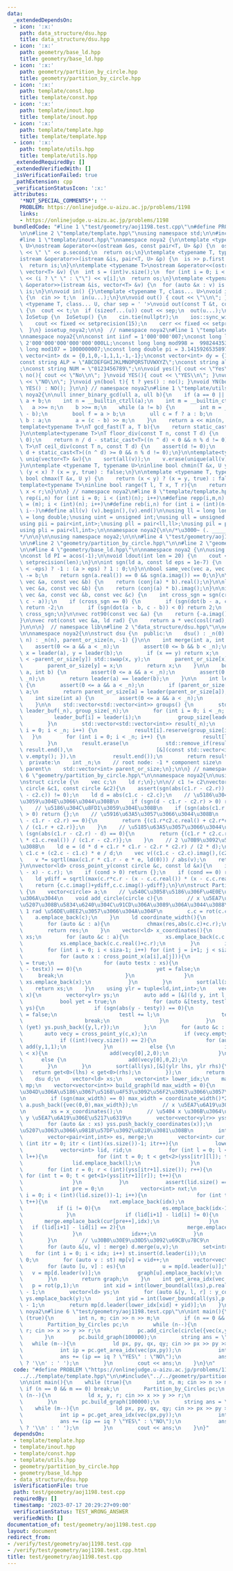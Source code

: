 ```yaml
---
data:
  _extendedDependsOn:
  - icon: ':x:'
    path: data_structure/dsu.hpp
    title: data_structure/dsu.hpp
  - icon: ':x:'
    path: geometry/base_ld.hpp
    title: geometry/base_ld.hpp
  - icon: ':x:'
    path: geometry/partition_by_circle.hpp
    title: geometry/partition_by_circle.hpp
  - icon: ':x:'
    path: template/const.hpp
    title: template/const.hpp
  - icon: ':x:'
    path: template/inout.hpp
    title: template/inout.hpp
  - icon: ':x:'
    path: template/template.hpp
    title: template/template.hpp
  - icon: ':x:'
    path: template/utils.hpp
    title: template/utils.hpp
  _extendedRequiredBy: []
  _extendedVerifiedWith: []
  _isVerificationFailed: true
  _pathExtension: cpp
  _verificationStatusIcon: ':x:'
  attributes:
    '*NOT_SPECIAL_COMMENTS*': ''
    PROBLEM: https://onlinejudge.u-aizu.ac.jp/problems/1198
    links:
    - https://onlinejudge.u-aizu.ac.jp/problems/1198
  bundledCode: "#line 1 \"test/geometry/aoj1198.test.cpp\"\n#define PROBLEM \"https://onlinejudge.u-aizu.ac.jp/problems/1198\"\
    \n\n#line 2 \"template/template.hpp\"\nusing namespace std;\n\n#include<bits/stdc++.h>\n\
    #line 1 \"template/inout.hpp\"\nnamespace noya2 {\n\ntemplate <typename T, typename\
    \ U>\nostream &operator<<(ostream &os, const pair<T, U> &p) {\n  os << p.first\
    \ << \" \" << p.second;\n  return os;\n}\ntemplate <typename T, typename U>\n\
    istream &operator>>(istream &is, pair<T, U> &p) {\n  is >> p.first >> p.second;\n\
    \  return is;\n}\n\ntemplate <typename T>\nostream &operator<<(ostream &os, const\
    \ vector<T> &v) {\n  int s = (int)v.size();\n  for (int i = 0; i < s; i++) os\
    \ << (i ? \" \" : \"\") << v[i];\n  return os;\n}\ntemplate <typename T>\nistream\
    \ &operator>>(istream &is, vector<T> &v) {\n  for (auto &x : v) is >> x;\n  return\
    \ is;\n}\n\nvoid in() {}\ntemplate <typename T, class... U>\nvoid in(T &t, U &...u)\
    \ {\n  cin >> t;\n  in(u...);\n}\n\nvoid out() { cout << \"\\n\"; }\ntemplate\
    \ <typename T, class... U, char sep = ' '>\nvoid out(const T &t, const U &...u)\
    \ {\n  cout << t;\n  if (sizeof...(u)) cout << sep;\n  out(u...);\n}\n\nstruct\
    \ IoSetup {\n  IoSetup() {\n    cin.tie(nullptr);\n    ios::sync_with_stdio(false);\n\
    \    cout << fixed << setprecision(15);\n    cerr << fixed << setprecision(7);\n\
    \  }\n} iosetup_noya2;\n\n}  // namespace noya2\n#line 1 \"template/const.hpp\"\
    \nnamespace noya2{\n\nconst int iinf = 1'000'000'007;\nconst long long linf =\
    \ 2'000'000'000'000'000'000LL;\nconst long long mod998 =  998244353;\nconst long\
    \ long mod107 = 1000000007;\nconst long double pi = 3.14159265358979323;\nconst\
    \ vector<int> dx = {0,1,0,-1,1,1,-1,-1};\nconst vector<int> dy = {1,0,-1,0,1,-1,-1,1};\n\
    const string ALP = \"ABCDEFGHIJKLMNOPQRSTUVWXYZ\";\nconst string alp = \"abcdefghijklmnopqrstuvwxyz\"\
    ;\nconst string NUM = \"0123456789\";\n\nvoid yes(){ cout << \"Yes\\n\"; }\nvoid\
    \ no(){ cout << \"No\\n\"; }\nvoid YES(){ cout << \"YES\\n\"; }\nvoid NO(){ cout\
    \ << \"NO\\n\"; }\nvoid yn(bool t){ t ? yes() : no(); }\nvoid YN(bool t){ t ?\
    \ YES() : NO(); }\n\n} // namespace noya2\n#line 1 \"template/utils.hpp\"\nnamespace\
    \ noya2{\n\null inner_binary_gcd(ull a, ull b){\n    if (a == 0 || b == 0) return\
    \ a + b;\n    int n = __builtin_ctzll(a);\n    int m = __builtin_ctzll(b);\n \
    \   a >>= n;\n    b >>= m;\n    while (a != b) {\n        int m = __builtin_ctzll(a\
    \ - b);\n        bool f = a > b;\n        ull c = f ? a : b;\n        b = f ?\
    \ b : a;\n        a = (c - b) >> m;\n    }\n    return a << min(n, m);\n}\n\n\
    template<typename T>\nT gcd_fast(T a, T b){\n    return static_cast<T>(inner_binary_gcd(static_cast<ull>(abs(a)),static_cast<ull>(abs(b))));\n\
    }\n\ntemplate<typename T>\nT floor_div(const T n, const T d) {\n    assert(d !=\
    \ 0);\n    return n / d - static_cast<T>((n ^ d) < 0 && n % d != 0);\n}\n\ntemplate<typename\
    \ T>\nT ceil_div(const T n, const T d) {\n    assert(d != 0);\n    return n /\
    \ d + static_cast<T>((n ^ d) >= 0 && n % d != 0);\n}\n\ntemplate<typename T> void\
    \ uniq(vector<T> &v){\n    sort(all(v));\n    v.erase(unique(all(v)),v.end());\n\
    }\n\ntemplate <typename T, typename U>\ninline bool chmin(T &x, U y) {\n    return\
    \ (y < x) ? (x = y, true) : false;\n}\n\ntemplate <typename T, typename U>\ninline\
    \ bool chmax(T &x, U y) {\n    return (x < y) ? (x = y, true) : false;\n}\n\n\
    template<typename T>\ninline bool range(T l, T x, T r){\n    return l <= x &&\
    \ x < r;\n}\n\n} // namespace noya2\n#line 8 \"template/template.hpp\"\n\n#define\
    \ rep(i,n) for (int i = 0; i < (int)(n); i++)\n#define repp(i,m,n) for (int i\
    \ = (m); i < (int)(n); i++)\n#define reb(i,n) for (int i = (int)(n-1); i >= 0;\
    \ i--)\n#define all(v) (v).begin(),(v).end()\n\nusing ll = long long;\nusing ld\
    \ = long double;\nusing uint = unsigned int;\nusing ull = unsigned long long;\n\
    using pii = pair<int,int>;\nusing pll = pair<ll,ll>;\nusing pil = pair<int,ll>;\n\
    using pli = pair<ll,int>;\n\nnamespace noya2{\n\n/*\u3000~ (. _________ . /)\u3000\
    */\n\n}\n\nusing namespace noya2;\n\n\n#line 4 \"test/geometry/aoj1198.test.cpp\"\
    \n\n#line 2 \"geometry/partition_by_circle.hpp\"\n\n#line 2 \"geometry/base_ld.hpp\"\
    \n\n#line 4 \"geometry/base_ld.hpp\"\n\nnamespace noya2 {\n\nusing vec = complex<ld>;\n\
    \nconst ld PI = acos(-1);\n\nvoid ldout(int len = 20) {\n    cout << fixed <<\
    \ setprecision(len);\n}\n\nint sgn(ld a, const ld eps = 1e-7) {\n    return (a\
    \ < -eps) ? -1 : (a > eps) ? 1 : 0;\n}\n\nbool same_vec(vec a, vec b) {\n    a\
    \ -= b;\n    return sgn(a.real()) == 0 && sgn(a.imag()) == 0;\n}\n\nld dot(const\
    \ vec &a, const vec &b) {\n    return (conj(a) * b).real();\n}\n\nld cross(const\
    \ vec &a, const vec &b) {\n    return (conj(a) * b).imag();\n}\n\nint isp(const\
    \ vec &a, const vec &b, const vec &c) {\n    int cross_sgn = sgn(cross(b - a,\
    \ c - a));\n    if (cross_sgn == 0) {\n        if (sgn(dot(b - a, c - a)) < 0)\
    \ return -2;\n        if (sgn(dot(a - b, c - b)) < 0) return 2;\n    }\n    return\
    \ cross_sgn;\n}\n\nvec rot90(const vec &a) {\n    return {-a.imag(), a.real()};\n\
    }\n\nvec rot(const vec &a, ld rad) {\n    return a * vec(cosl(rad), sinl(rad));\n\
    }\n\n\n}  // namespace lib\n#line 2 \"data_structure/dsu.hpp\"\n\n#line 4 \"data_structure/dsu.hpp\"\
    \n\nnamespace noya2{\n\nstruct dsu {\n  public:\n    dsu() : _n(0) {}\n    dsu(int\
    \ n) : _n(n), parent_or_size(n, -1) {}\n\n    int merge(int a, int b) {\n    \
    \    assert(0 <= a && a < _n);\n        assert(0 <= b && b < _n);\n        int\
    \ x = leader(a), y = leader(b);\n        if (x == y) return x;\n        if (-parent_or_size[x]\
    \ < -parent_or_size[y]) std::swap(x, y);\n        parent_or_size[x] += parent_or_size[y];\n\
    \        parent_or_size[y] = x;\n        return x;\n    }\n\n    bool same(int\
    \ a, int b) {\n        assert(0 <= a && a < _n);\n        assert(0 <= b && b <\
    \ _n);\n        return leader(a) == leader(b);\n    }\n\n    int leader(int a)\
    \ {\n        assert(0 <= a && a < _n);\n        if (parent_or_size[a] < 0) return\
    \ a;\n        return parent_or_size[a] = leader(parent_or_size[a]);\n    }\n\n\
    \    int size(int a) {\n        assert(0 <= a && a < _n);\n        return -parent_or_size[leader(a)];\n\
    \    }\n\n    std::vector<std::vector<int>> groups() {\n        std::vector<int>\
    \ leader_buf(_n), group_size(_n);\n        for (int i = 0; i < _n; i++) {\n  \
    \          leader_buf[i] = leader(i);\n            group_size[leader_buf[i]]++;\n\
    \        }\n        std::vector<std::vector<int>> result(_n);\n        for (int\
    \ i = 0; i < _n; i++) {\n            result[i].reserve(group_size[i]);\n     \
    \   }\n        for (int i = 0; i < _n; i++) {\n            result[leader_buf[i]].push_back(i);\n\
    \        }\n        result.erase(\n            std::remove_if(result.begin(),\
    \ result.end(),\n                           [&](const std::vector<int>& v) { return\
    \ v.empty(); }),\n            result.end());\n        return result;\n    }\n\n\
    \  private:\n    int _n;\n    // root node: -1 * component size\n    // otherwise:\
    \ parent\n    std::vector<int> parent_or_size;\n};\n\n} // namespace noya2\n#line\
    \ 6 \"geometry/partition_by_circle.hpp\"\n\nnamespace noya2{\n\nusing vec = complex<ld>;\n\
    \nstruct circle {\n    vec c;\n    ld r;\n};\n\n// c1 != c2\nvector<ld> cross_point_x(const\
    \ circle &c1, const circle &c2){\n    assert(sgn(abs(c1.r - c2.r)) != 0 || sgn(abs(c1.c\
    \ - c2.c)) != 0);\n    ld d = abs(c1.c - c2.c);\n    // \u5186\u304C\u96E2\u308C\
    \u3059\u304E\u3066\u3044\u308B\n    if (sgn(d - c1.r - c2.r) > 0) return {};\n\
    \    // \u5186\u304C\u8FD1\u3059\u304E\u308B\n    if (sgn(abs(c1.r - c2.r) - d)\
    \ > 0) return {};\n    // \u5916\u63A5\u3057\u3066\u3044\u308B\n    if (sgn(d\
    \ - c1.r - c2.r) == 0){\n        return {(c1.r*c2.c.real() + c2.r*c1.c.real())\
    \ / (c1.r + c2.r)};\n    }\n    // \u5185\u63A5\u3057\u3066\u3044\u308B\n    if\
    \ (sgn(abs(c1.r - c2.r) - d) == 0){\n        return {(c1.r * c2.c.real() - c2.r\
    \ * c1.c.real()) / (c1.r - c2.r)};\n    }\n    // 2 \u70B9\u3092\u5171\u6709\u3059\
    \u308B\n    ld e = (d * d + c1.r * c1.r - c2.r * c2.r) / (2 * d);\n    vec p =\
    \ c1.c + (c2.c - c1.c) * e / d;\n    vec v((c1.c - c2.c).imag(),(c2.c - c1.c).real());\n\
    \    v *= sqrtl(max(c1.r * c1.r - e * e, ld(0))) / abs(v);\n    return {(p+v).real(),(p-v).real()};\n\
    }\n\nvector<ld> cross_point_y(const circle &c, const ld &x){\n    int cond = sgn(abs(c.c.real()\
    \ - x) - c.r); \n    if (cond > 0) return {};\n    if (cond == 0) return {c.c.imag()};\n\
    \    ld ydiff = sqrtl(max(c.r*c.r - (x - c.c.real()) * (x - c.c.real()),ld(0)));\n\
    \    return {c.c.imag()+ydiff,c.c.imag()-ydiff};\n}\n\nstruct Partition_by_Circles\
    \ {\n    vector<circle> a;\n    // \u540C\u3058\u5186\u306F\u4E0E\u3048\u3089\u308C\
    \u306A\u3044\n    void add_circle(circle c){\n        // x \u5EA7\u6A19\u3067\u533A\
    \u5207\u308B\u5834\u6240\u304C\u91CD\u306A\u3089\u306A\u3044\u3088\u3046\u306B\
    \ 1 rad \u56DE\u8EE2\u3057\u3066\u304A\u304F\n        c.c = rot(c.c,1);\n    \
    \    a.emplace_back(c);\n    }\n    ld coordinate_width(){\n        ld res = 0.0;\n\
    \        for (auto &c : a){\n            chmax(res,abs(c.c)+c.r);\n        }\n\
    \        return res;\n    }\n    vector<ld> x_coordinates(){\n        vector<ld>\
    \ xs;\n        for (auto &c : a){\n            xs.emplace_back(c.c.real()-c.r);\n\
    \            xs.emplace_back(c.c.real()+c.r);\n        }\n        int siza = a.size();\n\
    \        for (int i = 0; i < siza-1; i++) for (int j = i+1; j < siza; j++){\n\
    \            for (auto x : cross_point_x(a[i],a[j])){\n                bool yet\
    \ = true;\n                for (auto testx : xs){\n                    if (sgn(abs(x\
    \ - testx)) == 0){\n                        yet = false;\n                   \
    \     break;\n                    }\n                }\n                if (yet)\
    \ xs.emplace_back(x);\n            }\n        }\n        sort(all(xs));\n    \
    \    return xs;\n    }\n    using ylr = tuple<ld,int,int>;\n    vector<ylr> y_coordinates(ld\
    \ x){\n        vector<ylr> ys;\n        auto add = [&](ld y, int l, int r){\n\
    \            bool yet = true;\n            for (auto &[testy, testl, testr] :\
    \ ys){\n                if (sgn(abs(y - testy)) == 0){\n                    yet\
    \ = false;\n                    testl += l;\n                    testr += r;\n\
    \                    break;\n                }\n            }\n            if\
    \ (yet) ys.push_back({y,l,r});\n        };\n        for (auto &c : a){\n     \
    \       auto vecy = cross_point_y(c,x);\n            if (vecy.empty()) continue;\n\
    \            if ((int)(vecy.size()) == 2){\n                for (auto y : vecy)\
    \ add(y,1,1);\n            }\n            else {\n                if (c.c.real()\
    \ < x){\n                    add(vecy[0],2,0);\n                }\n          \
    \      else {\n                    add(vecy[0],0,2);\n                }\n    \
    \        }\n        }\n        sort(all(ys),[&](ylr lhs, ylr rhs){\n         \
    \   return get<0>(lhs) < get<0>(rhs);\n        });\n        return ys;\n    }\n\
    \    dsu d;\n    vector<ld> xs;\n    vector<int> lower_idx;\n    map<int,int>\
    \ mp;\n    vector<vector<int>> build_graph(ld max_width = 0){\n        // \u5927\
    \u304D\u306A\u5186\u3067\u5168\u4F53\u3092\u56F2\u3063\u3066\u3057\u307E\u3046\
    \n        if (sgn(max_width) == 0) max_width = coordinate_width()*2;\n       \
    \ a.push_back({vec(0,0),max_width});\n        // x \u5EA7\u6A19\u306E\u5217\u6319\
    \n        xs = x_coordinates();\n        // \u5404 x \u306B\u3064\u3044\u3066\
    \ y \u5EA7\u6A19\u306E\u5217\u6319\n        vector<vector<ylr>> yss; yss.reserve(xs.size());\n\
    \        for (auto &x : xs) yss.push_back(y_coordinates(x));\n        // x \u3067\
    \u5207\u3063\u3066\u9818\u57DF\u3092\u8210\u3081\u308B\n        int idx = 0;\n\
    \        vector<pair<int,int>> es, merge;\n        vector<int> cur;\n        for\
    \ (int itr = 0; itr < (int)(xs.size())-1; itr++){\n            lower_idx.emplace_back(idx);\n\
    \            vector<int> lid, rid;\n            for (int l = 0; l < (int)(yss[itr].size());\
    \ l++){\n                for (int t = 0; t < get<2>(yss[itr][l]); t++){\n    \
    \                lid.emplace_back(l);\n                }\n            }\n    \
    \        for (int r = 0; r < (int)(yss[itr+1].size()); r++){\n               \
    \ for (int t = 0; t < get<1>(yss[itr+1][r]); t++){\n                    rid.emplace_back(r);\n\
    \                }\n            }\n            assert(lid.size() == rid.size());\n\
    \            int pre = 0;\n            vector<int> nxt;\n            for (int\
    \ i = 0; i < (int)(lid.size())-1; i++){\n                for (int t = 0; t < rid[i+1]-rid[i];\
    \ t++){\n                    nxt.emplace_back(idx);\n                }\n     \
    \           if (i != 0){\n                    es.emplace_back(idx-1,idx);\n  \
    \              }\n                if (lid[i+1] - lid[i] != 0){\n             \
    \       merge.emplace_back(cur[pre++],idx);\n                }\n             \
    \   if (lid[i+1] - lid[i] == 2){\n                    merge.emplace_back(cur[pre++],idx);\n\
    \                }\n                idx++;\n            }\n            swap(cur,nxt);\n\
    \        }\n        // \u30B0\u30E9\u30D5\u3092\u69CB\u7BC9\n        d = dsu(idx);\n\
    \        for (auto &[u, v] : merge) d.merge(u,v);\n        set<int> st;\n    \
    \    for (int i = 0; i < idx; i++) st.insert(d.leader(i));\n        int vid =\
    \ 0;\n        for (auto v : st) mp[v] = vid++;\n        vector<vector<int>> graph(vid);\n\
    \        for (auto [u, v] : es){\n            u = mp[d.leader(u)];\n         \
    \   v = mp[d.leader(v)];\n            graph[u].emplace_back(v);\n            graph[v].emplace_back(u);\n\
    \        }\n        return graph;\n    }\n    int get_area_idx(vec p){\n     \
    \   p = rot(p,1);\n        int xid = int(lower_bound(all(xs),p.real()) - xs.begin())\
    \ - 1;\n        vector<ld> ys;\n        for (auto &[y, l, r] : y_coordinates(p.real()))\
    \ ys.emplace_back(y);\n        int yid = int(lower_bound(all(ys),p.imag()) - ys.begin())\
    \ - 1;\n        return mp[d.leader(lower_idx[xid] + yid)];\n    }\n};\n\n} //namespace\
    \ noya2\n#line 6 \"test/geometry/aoj1198.test.cpp\"\n\nint main(){\n    while\
    \ (true){\n        int n, m; cin >> n >> m;\n        if (n == 0 && m == 0) break;\n\
    \        Partition_by_Circles pc;\n        while (n--){\n            ld x, y,\
    \ r; cin >> x >> y >> r;\n            pc.add_circle(circle({vec(x,y),r}));\n \
    \       }\n        pc.build_graph(100000);\n        string ans = \"\";\n     \
    \   while (m--){\n            ld px, py, qx, qy; cin >> px >> py >> qx >> qy;\n\
    \            int ip = pc.get_area_idx(vec(px,py));\n            int iq = pc.get_area_idx(vec(qx,qy));\n\
    \            ans += (ip == iq ? \"YES\" : \"NO\");\n            ans += (m == 0\
    \ ? '\\n' : ' ');\n        }\n        cout << ans;\n    }\n}\n"
  code: "#define PROBLEM \"https://onlinejudge.u-aizu.ac.jp/problems/1198\"\n\n#include\"\
    ../../template/template.hpp\"\n\n#include\"../../geometry/partition_by_circle.hpp\"\
    \n\nint main(){\n    while (true){\n        int n, m; cin >> n >> m;\n       \
    \ if (n == 0 && m == 0) break;\n        Partition_by_Circles pc;\n        while\
    \ (n--){\n            ld x, y, r; cin >> x >> y >> r;\n            pc.add_circle(circle({vec(x,y),r}));\n\
    \        }\n        pc.build_graph(100000);\n        string ans = \"\";\n    \
    \    while (m--){\n            ld px, py, qx, qy; cin >> px >> py >> qx >> qy;\n\
    \            int ip = pc.get_area_idx(vec(px,py));\n            int iq = pc.get_area_idx(vec(qx,qy));\n\
    \            ans += (ip == iq ? \"YES\" : \"NO\");\n            ans += (m == 0\
    \ ? '\\n' : ' ');\n        }\n        cout << ans;\n    }\n}"
  dependsOn:
  - template/template.hpp
  - template/inout.hpp
  - template/const.hpp
  - template/utils.hpp
  - geometry/partition_by_circle.hpp
  - geometry/base_ld.hpp
  - data_structure/dsu.hpp
  isVerificationFile: true
  path: test/geometry/aoj1198.test.cpp
  requiredBy: []
  timestamp: '2023-07-17 20:29:27+09:00'
  verificationStatus: TEST_WRONG_ANSWER
  verifiedWith: []
documentation_of: test/geometry/aoj1198.test.cpp
layout: document
redirect_from:
- /verify/test/geometry/aoj1198.test.cpp
- /verify/test/geometry/aoj1198.test.cpp.html
title: test/geometry/aoj1198.test.cpp
---
```

